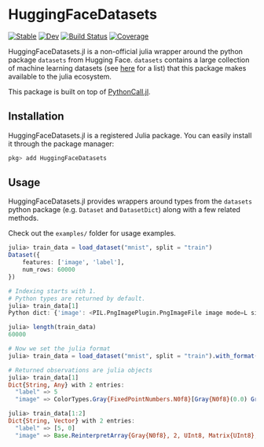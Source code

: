 # HuggingFaceDatasets

[![Stable](https://img.shields.io/badge/docs-stable-blue.svg)](https://CarloLucibello.github.io/HuggingFaceDatasets.jl/stable)
[![Dev](https://img.shields.io/badge/docs-dev-blue.svg)](https://CarloLucibello.github.io/HuggingFaceDatasets.jl/dev)
[![Build Status](https://github.com/CarloLucibello/HuggingFaceDatasets.jl/actions/workflows/CI.yml/badge.svg?branch=main)](https://github.com/CarloLucibello/HuggingFaceDatasets.jl/actions/workflows/CI.yml?query=branch%3Amain)
[![Coverage](https://codecov.io/gh/CarloLucibello/HuggingFaceDatasets.jl/branch/main/graph/badge.svg)](https://codecov.io/gh/CarloLucibello/HuggingFaceDatasets.jl) 

HuggingFaceDatasets.jl is a non-official julia wrapper around the python package  `datasets` from Hugging Face. `datasets` contains a large collection of machine learning datasets (see [here](https://huggingface.co/datasets) for a list) that this package makes available to the julia ecosystem.

This package is built on top of [PythonCall.jl](https://github.com/cjdoris/PythonCall.jl).

## Installation

HuggingFaceDatasets.jl is a registered Julia package. You can easily install it through the package manager:

```julia
pkg> add HuggingFaceDatasets
```

## Usage

HuggingFaceDatasets.jl provides wrappers around types from the `datasets` python package (e.g. `Dataset` and `DatasetDict`) along with a few related methods.

Check out the `examples/` folder for usage examples.

```julia
julia> train_data = load_dataset("mnist", split = "train")
Dataset({
    features: ['image', 'label'],
    num_rows: 60000
})

# Indexing starts with 1. 
# Python types are returned by default.
julia> train_data[1]
Python dict: {'image': <PIL.PngImagePlugin.PngImageFile image mode=L size=28x28 at 0x2B64E2E90>, 'label': 5}

julia> length(train_data)
60000

# Now we set the julia format
julia> train_data = load_dataset("mnist", split = "train").with_format("julia");

# Returned observations are julia objects
julia> train_data[1]
Dict{String, Any} with 2 entries:
  "label" => 5
  "image" => ColorTypes.Gray{FixedPointNumbers.N0f8}[Gray{N0f8}(0.0) Gray{N0f8}(0.0) … Gray{N0f8}(0.0) Gray{N0f8}(0.0); Gray{N…

julia> train_data[1:2]
Dict{String, Vector} with 2 entries:
  "label" => [5, 0]
  "image" => Base.ReinterpretArray{Gray{N0f8}, 2, UInt8, Matrix{UInt8}, false}[[Gray{N0f8}(0.0) Gray{N0f8}(0.0) … Gray{N0f8}(0.0) Gra…
```
